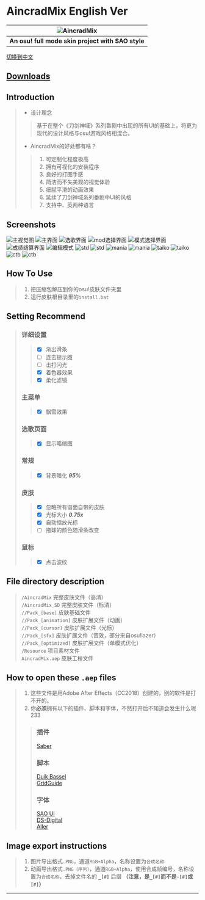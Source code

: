 # AincradMix English Ver

|![AincradMix](https://raw.githubusercontent.com/Sendevia/sendevia.github.io/master/img/title_big.png)|
|:---------------------------------------------------------------------------------------------------:|
| **An osu! full mode skin project with SAO style** |

[切换到中文](https://github.com/Sendevia/AincradMix/blob/master/README.md)

## [Downloads](https://github.com/Sendevia/AincradMix/releases)

## Introduction

>- 设计理念  
>
>>基于在整个《刀剑神域》系列番剧中出现的所有UI的基础上，将更为现代的设计风格与osu!游戏风格相混合。  
>
>- AincradMix的好处都有啥？  
>
>>1. 可定制化程度极高  
>>2. 拥有可视化的安装程序  
>>3. 良好的打图手感  
>>4. 简洁而不失美观的视觉体验  
>>5. 细腻平滑的动画效果  
>>6. 延续了刀剑神域系列番剧中UI的风格  
>>7. 支持中、英两种语言  

## Screenshots

![主视觉图](https://raw.githubusercontent.com/Sendevia/sendevia.github.io/master/img/AincradMix.png)
![主界面](https://raw.githubusercontent.com/Sendevia/sendevia.github.io/master/img/screenshots/menu_1.png)
![选歌界面](https://raw.githubusercontent.com/Sendevia/sendevia.github.io/master/img/screenshots/menu_2.png)
![mod选择界面](https://raw.githubusercontent.com/Sendevia/sendevia.github.io/master/img/screenshots/menu_3.png)
![模式选择界面](https://raw.githubusercontent.com/Sendevia/sendevia.github.io/master/img/screenshots/menu_4.png)
![成绩结算界面](https://raw.githubusercontent.com/Sendevia/sendevia.github.io/master/img/screenshots/score.png)
![编辑模式](https://raw.githubusercontent.com/Sendevia/sendevia.github.io/master/img/screenshots/edit.png)
![std](https://raw.githubusercontent.com/Sendevia/sendevia.github.io/master/img/screenshots/std_1.png)
![std](https://raw.githubusercontent.com/Sendevia/sendevia.github.io/master/img/screenshots/std_2.png)
![mania](https://raw.githubusercontent.com/Sendevia/sendevia.github.io/master/img/screenshots/mania_1.png)
![mania](https://raw.githubusercontent.com/Sendevia/sendevia.github.io/master/img/screenshots/mania_2.png)
![taiko](https://raw.githubusercontent.com/Sendevia/sendevia.github.io/master/img/screenshots/taiko_1.png)
![taiko](https://raw.githubusercontent.com/Sendevia/sendevia.github.io/master/img/screenshots/taiko_2.png)
![ctb](https://raw.githubusercontent.com/Sendevia/sendevia.github.io/master/img/screenshots/ctb_1.png)
![ctb](https://raw.githubusercontent.com/Sendevia/sendevia.github.io/master/img/screenshots/ctb_2.png)

## How To Use

>1. 把压缩包解压到你的osu!皮肤文件夹里  
>2. 运行皮肤根目录里的`install.bat`  

## Setting Recommend

>### 详细设置
>
>>- [x] 渐出滑条
>>- [ ] 连击提示图
>>- [ ] 击打闪光
>>- [x] 着色器效果
>>- [x] 柔化滤镜
>
>### 主菜单
>
>>- [x] 飘雪效果
>
>### 选歌页面
>
>>- [x] 显示略缩图
>
>### 常规
>
>>- [x] 背景暗化 ***95%***
>
>### 皮肤
>
>>- [x] 忽略所有谱面自带的皮肤
>>- [x] 光标大小 ***0.75x***
>>- [x] 自动缩放光标
>>- [ ] 拖球的颜色随滑条改变
>
>### 鼠标
>
>>- [x] 点击波纹

## File directory description

>`/AincradMix` 完整皮肤文件（高清）  
>`/AincradMix_SD` 完整皮肤文件（标清）  
>`//Pack_[base]` 皮肤基础文件  
>`//Pack_[animation]` 皮肤扩展文件（动画）  
>`//Pack_[cursor]` 皮肤扩展文件（光标）  
>`//Pack_[sfx]` 皮肤扩展文件（音效，部分来自osu!lazer）  
>`//Pack_[optimized]` 皮肤扩展文件（单模式优化）  
>`/Resource` 项目素材文件  
>`AincradMix.aep` 皮肤工程文件  

## How to open these `.aep` files

> 1. 这些文件是用Adobe After Effects（CC2018）创建的，别的软件是打不开的。
> 2. 你**必须**拥有以下的插件、脚本和字体，不然打开后不知道会发生什么呢233
>
>>### 插件
>>
>>[Saber](https://www.videocopilot.net/blog/2016/03/new-plug-in-saber-now-available-100-free/)  
>>
>>### 脚本
>>
>>[Duik Bassel](https://rainboxprod.coop/en/tools/duik/duik-download/)  
>>[GridGuide](https://aescripts.com/gridguide-for-after-effects/)  
>>
>>### 字体
>>
>>[SAO UI](https://fontmeme.com/fonts/sao-ui-font/)  
>>[DS-Digital](https://fontmeme.com/fonts/ds-digital-font/)  
>>[Aller](https://fontmeme.com/fonts/aller-font/)  

## Image export instructions

> 1. 图片导出格式`.PNG`，通道`RGB+Alpha`，名称设置为`合成名称`  
> 2. 动画导出格式`.PNG（序列）`，通道`RGB+Alpha`，使用合成帧编号，名称设置为`合成名称`，去掉文件名的 **`_[#]`** 后缀 **（注意，是`_[#]`而不是`-[#]`或`[#]`）**  

----
